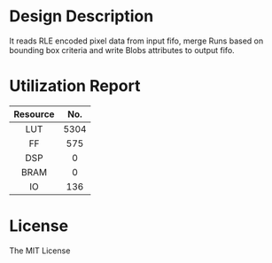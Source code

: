 # Design Description

It reads RLE encoded pixel data from input fifo, merge Runs based on bounding box criteria and write Blobs attributes to output fifo.

# Utilization Report

|Resource| No.|
|:---:|:---:|
|LUT|5304|
|FF|575|
|DSP|0|
|BRAM|0|
|IO|136|

# License
The MIT License